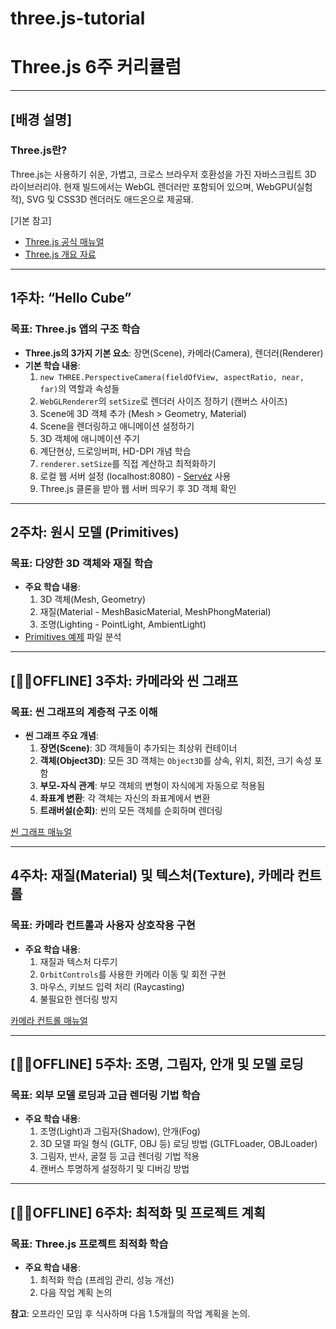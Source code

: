 # three.js-tutorial

# Three.js 6주 커리큘럼

---

## [배경 설명] 
### Three.js란?
Three.js는 사용하기 쉬운, 가볍고, 크로스 브라우저 호환성을 가진 자바스크립트 3D 라이브러리야. 현재 빌드에서는 WebGL 렌더러만 포함되어 있으며, WebGPU(실험적), SVG 및 CSS3D 렌더러도 애드온으로 제공돼.

[기본 참고]  
- [Three.js 공식 매뉴얼](https://threejs.org/manual/#ko/fundamentals)  
- [Three.js 개요 자료](https://designbase.co.kr/threejs-03/)

---

## 1주차: “Hello Cube”  
### 목표: Three.js 앱의 구조 학습

- **Three.js의 3가지 기본 요소**: 장면(Scene), 카메라(Camera), 렌더러(Renderer)
- **기본 학습 내용**:
  1. `new THREE.PerspectiveCamera(fieldOfView, aspectRatio, near, far)`의 역할과 속성들
  2. `WebGLRenderer`의 `setSize`로 렌더러 사이즈 정하기 (캔버스 사이즈)
  3. Scene에 3D 객체 추가 (Mesh > Geometry, Material)
  4. Scene을 렌더링하고 애니메이션 설정하기
  5. 3D 객체에 애니메이션 주기
  6. 계단현상, 드로잉버퍼, HD-DPI 개념 학습
  7. `renderer.setSize`를 직접 계산하고 최적화하기
  8. 로컬 웹 서버 설정 (localhost:8080) - [Servéz](https://greggman.github.io/servez/) 사용
  9. Three.js 클론을 받아 웹 서버 띄우기 후 3D 객체 확인

---

## 2주차: 원시 모델 (Primitives)  
### 목표: 다양한 3D 객체와 재질 학습

- **주요 학습 내용**:
  1. 3D 객체(Mesh, Geometry)
  2. 재질(Material - MeshBasicMaterial, MeshPhongMaterial)
  3. 조명(Lighting - PointLight, AmbientLight)
- [Primitives 예제](https://threejs.org/manual/#ko/primitives) 파일 분석

---

## [🏋️‍♀️OFFLINE] 3주차: 카메라와 씬 그래프  
### 목표: 씬 그래프의 계층적 구조 이해

- **씬 그래프 주요 개념**:
  1. **장면(Scene)**: 3D 객체들이 추가되는 최상위 컨테이너
  2. **객체(Object3D)**: 모든 3D 객체는 `Object3D`를 상속, 위치, 회전, 크기 속성 포함
  3. **부모-자식 관계**: 부모 객체의 변형이 자식에게 자동으로 적용됨
  4. **좌표계 변환**: 각 객체는 자신의 좌표계에서 변환
  5. **트래버설(순회)**: 씬의 모든 객체를 순회하며 렌더링

[씬 그래프 매뉴얼](https://threejs.org/manual/#ko/scenegraph)

---

## 4주차: 재질(Material) 및 텍스처(Texture), 카메라 컨트롤
### 목표: 카메라 컨트롤과 사용자 상호작용 구현

- **주요 학습 내용**:
  1. 재질과 텍스처 다루기
  2. `OrbitControls`를 사용한 카메라 이동 및 회전 구현
  3. 마우스, 키보드 입력 처리 (Raycasting)
  4. 불필요한 렌더링 방지

[카메라 컨트롤 매뉴얼](https://threejs.org/manual/#ko/rendering-on-demand)

---

## [🏋️‍♀️OFFLINE] 5주차: 조명, 그림자, 안개 및 모델 로딩
### 목표: 외부 모델 로딩과 고급 렌더링 기법 학습

- **주요 학습 내용**:
  1. 조명(Light)과 그림자(Shadow), 안개(Fog)
  2. 3D 모델 파일 형식 (GLTF, OBJ 등) 로딩 방법 (GLTFLoader, OBJLoader)
  3. 그림자, 반사, 굴절 등 고급 렌더링 기법 적용
  4. 캔버스 투명하게 설정하기 및 디버깅 방법

---

## [🏋️‍♀️OFFLINE] 6주차: 최적화 및 프로젝트 계획
### 목표: Three.js 프로젝트 최적화 학습

- **주요 학습 내용**:
  1. 최적화 학습 (프레임 관리, 성능 개선)
  2. 다음 작업 계획 논의

**참고**: 오프라인 모임 후 식사하며 다음 1.5개월의 작업 계획을 논의.
